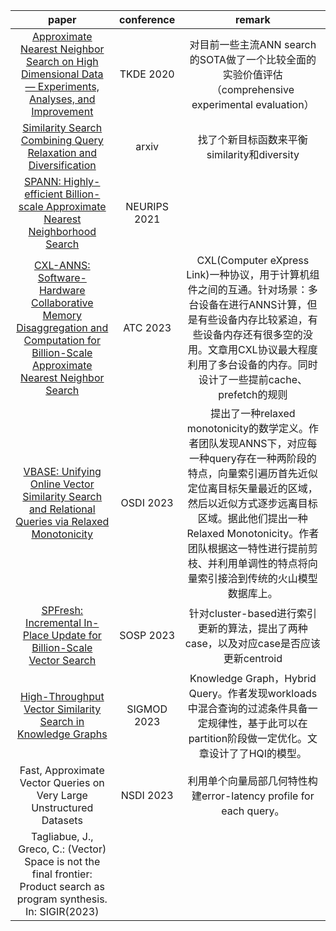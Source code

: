 |paper|conference|remark|
|:---:|:---:|:---:|
|[Approximate Nearest Neighbor Search on High Dimensional Data — Experiments, Analyses, and Improvement](https://ieeexplore.ieee.org/abstract/document/8681160)|TKDE 2020|对目前一些主流ANN search的SOTA做了一个比较全面的实验价值评估（comprehensive experimental evaluation）|
|[Similarity Search Combining Query Relaxation and Diversification](https://browse.arxiv.org/pdf/1611.04689.pdf)|arxiv|找了个新目标函数来平衡similarity和diversity|
|[SPANN: Highly-efficient Billion-scale Approximate Nearest Neighborhood Search](https://arxiv.org/abs/2111.08566)|NEURIPS 2021||
|[CXL-ANNS: Software-Hardware Collaborative Memory Disaggregation and Computation for Billion-Scale Approximate Nearest Neighbor Search](https://www.usenix.org/system/files/atc23-jang.pdf)|ATC 2023|CXL(Computer eXpress Link)一种协议，用于计算机组件之间的互通。针对场景：多台设备在进行ANNS计算，但是有些设备内存比较紧迫，有些设备内存还有很多空的没用。文章用CXL协议最大程度利用了多台设备的内存。同时设计了一些提前cache、prefetch的规则|
|[VBASE: Unifying Online Vector Similarity Search and Relational Queries via Relaxed Monotonicity](https://www.usenix.org/conference/osdi23/presentation/zhang-qianxi)|OSDI 2023|提出了一种relaxed monotonicity的数学定义。作者团队发现ANNS下，对应每一种query存在一种两阶段的特点，向量索引遍历首先近似定位离目标矢量最近的区域，然后以近似方式逐步远离目标区域。据此他们提出一种Relaxed Monotonicity。作者团队根据这一特性进行提前剪枝、并利用单调性的特点将向量索引接洽到传统的火山模型数据库上。|
|[SPFresh: Incremental In-Place Update for Billion-Scale Vector Search](https://dl.acm.org/doi/abs/10.1145/3600006.3613166)|SOSP 2023|针对cluster-based进行索引更新的算法，提出了两种case，以及对应case是否应该更新centroid|
|[High-Throughput Vector Similarity Search in Knowledge Graphs](https://arxiv.org/pdf/2304.01926.pdf)|SIGMOD 2023|Knowledge Graph，Hybrid Query。作者发现workloads 中混合查询的过滤条件具备一定规律性，基于此可以在partition阶段做一定优化。文章设计了了HQI的模型。|
|Fast, Approximate Vector Queries on Very Large Unstructured Datasets|NSDI 2023|利用单个向量局部几何特性构建error-latency profile for each query。|
|Tagliabue, J., Greco, C.: (Vector) Space is not the final frontier: Product search as program synthesis. In: SIGIR(2023)||||



